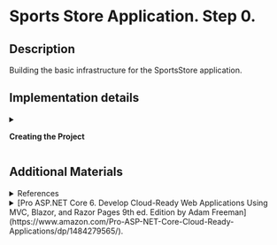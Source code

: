#  Sports Store Application. Step 0.

## Description

Building the basic infrastructure for the SportsStore application.

## Implementation details

<details><summary>

 **Creating the Project**

</summary>    

- Fork this repository.

- Clone the remote repository from GitLab to your local drive and go to the cloned repository.

```
$ git clone https://gitlab.com/UserName/sports-store-application.git

$ cd sports-store-application

```
- Switch to the `sports-store-application-0` branch.

```
$ git checkout sports-store-application-0

```

- Create a new solution `SportsStore` in the directory of the cloned repository.

```
$ dotnet new sln --name SportsStore

```
- Create `SportsStore` `ASP.NET Core Empty Application` in the directory of the cloned repository.

```
$ dotnet new web --no-https --name SportsStore

```
- Add the `SportsStore` project to the `SportsStore` solution.

```
$ dotnet sln add SportsStore/SportsStore.csproj

```
- Add `StyleCop.Analyzers` package to the `SportsStore/SportsStore.csproj`.

```
$ dotnet add package StyleCop.Analyzers

```
- Change the project file `SportsStore/SportsStore.csproj` by adding settings `code-analysis.ruleset` for `StyleCop` to it.

```
. . .
  <PropertyGroup>
    <TargetFramework>net6.0</TargetFramework>
    <Nullable>enable</Nullable>
    <ImplicitUsings>enable</ImplicitUsings>	
    <CodeAnalysisRuleSet>..\code-analysis.ruleset</CodeAnalysisRuleSet>
  </PropertyGroup>>
. . .
```
- Enable the built-in .NET 6 code analyzer settings and add additional settings like this:

```
<Project Sdk="Microsoft.NET.Sdk.Web">
    <PropertyGroup>
        <TargetFramework>net6.0</TargetFramework>
        <ImplicitUsings>enable</ImplicitUsings>
        <Nullable>enable</Nullable>
        <EnableNETAnalyzers>true</EnableNETAnalyzers>
        <AnalysisMode>AllEnabledByDefault</AnalysisMode>
        <CodeAnalysisTreatWarningsAsErrors>false</CodeAnalysisTreatWarningsAsErrors>
        <CodeAnalysisRuleSet>..\code-analysis.ruleset</CodeAnalysisRuleSet>
        <GenerateDocumentationFile>false</GenerateDocumentationFile>
        <NoWarn>SA1600,CS1591,SA1200,SA1633,SA1000</NoWarn>
        <CodeAnalysisTreatWarningsAsErrors>false</CodeAnalysisTreatWarningsAsErrors>
    </PropertyGroup>>

. . .
</Project>
```
- Continue your work in Visual Studio or ather IDE.

- If you are using Visual Studio, click the `Open a project or solution` button on the splash screen or select `File` > `Open` > `Project/Solution`. Select the `SportsStore.sln` file in the `SportsStore` folder and click the Open button to open the project.

- To configure the HTTP port that ASP.NET Core will use to listen for HTTP requests, make the changes shown to the `launchSettings.json` file in the `SportsStore/Properties` folder as shown below:

```
{
  "iisSettings": {
    "windowsAuthentication": false,
    "anonymousAuthentication": true,
    "iisExpress": {
      "applicationUrl": "http://localhost:5000",
      "sslPort": 0
    }
  },
  "profiles": {
    "SportsStore": {
      "commandName": "Project",
      "dotnetRunMessages": true,
      "launchBrowser": true,
      "applicationUrl": "http://localhost:5000",
      "environmentVariables": {
        "ASPNETCORE_ENVIRONMENT": "Development"
      }
    },
    "IIS Express": {
      "commandName": "IISExpress",
      "launchBrowser": true,
      "environmentVariables": {
        "ASPNETCORE_ENVIRONMENT": "Development"
      }
    }
  }
}
```
- Create folders that will contain the application’s components. Right-click the `SportsStore` item in the Visual Studio Solution Explorer and select `Add` > `New` > `Folder` to create the set of folders described in this table:

| Folder Name | Description |
| ------ | ------ |
| `Models` | This folder will contain the data model and the classes that provide access to the data in the application’s database |
| `Controllers` | This folder will contain the controller classes that handle HTTP requests. |
| `Views` | This folder will contain all the Razor files, grouped into separate subfolders. |
| `Views/Home` | This folder will contain Razor files that are specific to the Home controller. |
| `Views/Shared` | This folder will contain Razor files that are common to all controllers.|

- To prepare application services and the request pipeline, change the `Program.cs` file as shown below: 

```
  var builder = WebApplication.CreateBuilder(args);
  
➥builder.Services.AddControllersWithViews();
  
  var app = builder.Build();
  
➥app.UseStaticFiles();
  
➥app.MapDefaultControllerRoute();
  
  app.Run();

```
- Add the `_Layout.cshtml` Razor Layout View file to the `Views/Shared` folder. You can use the layout generated by default or this markup:
```
<!DOCTYPE html> 
<html> 
<head> 
    <meta name="viewport" content="width=device-width" /> 
    <title>SportsStore</title> 
</head> 
<body> 
    <div> 
        @RenderBody() 
    </div> 
</body> 
</html>
``` 
- To configure the Razor View Engine, add the `_ViewImports.cshtml` Razor View file in the `SportsStore/Views` folder with following content:
```
@addTagHelper *, Microsoft.AspNetCore.Mvc.TagHelpers
```
- Add a `_ViewStart.cshtml` Razor View Start file to the `SportsStore/Views` folder with the content shown below.
```
@{
    Layout = "_Layout";
} 
```
- If it was not generated by a template, add the `HomeController` class in the `HomeController.cs` file to the `SportsStore/Controllers` folder.
```
using Microsoft.AspNetCore.Mvc;

namespace SportsStore.Controllers
{
  ➥public class HomeController : Controller
    {
      public IActionResult Index() => View();
    }
}

```
- Add the `Index.cshtml` Razor View file to the `SportsStore/Views/Home` folder if it does not exist.

```
<h4>Welcome to Sports Store!</h4>

```
- Build project, run application and request http://localhost:5000.

```
$ dotnet build
$ dotnet run
```
![](Images/0.1.png)

- Add and view changes and than commit.

```
$ git status
$ git add .
$ git diff --staged
$ git commit -m "Add initial version of SportsStore App."

```
- Push the local branch to the remote branch.

```
$ git push --set-upstream origin sports-store-application-0

```
- Switch to the `main` branch and do a fast-forward merge according to changes from the `sports-store-application-0` branch.

```
$ git checkout main

$ git merge sports-store-application-0 --ff
```
- Push the changes from the local `main` branch to the remote branch.

```
$ git push
```
- Go to the `Sports Store Application. Step 1.` (branch `sports-store-application-1`).

</details>

## Additional Materials

<details><summary>References
</summary> 

1. [Minimal APIs overview](https://docs.microsoft.com/en-us/aspnet/core/fundamentals/minimal-apis?view=aspnetcore-6.0)
1. [Get started with ASP.NET Core MVC](https://docs.microsoft.com/en-us/aspnet/core/tutorials/first-mvc-app/start-mvc?view=aspnetcore-6.0&tabs=visual-studio)
1. [Controllers](https://jakeydocs.readthedocs.io/en/latest/mvc/controllers/index.html)
1. [Views](https://jakeydocs.readthedocs.io/en/latest/mvc/views/index.html)

</details>

</details>

<details><summary>[Pro ASP.NET Core 6. Develop Cloud-Ready Web Applications Using MVC, Blazor, and Razor Pages 9th ed. Edition by Adam Freeman](https://www.amazon.com/Pro-ASP-NET-Core-Cloud-Ready-Applications/dp/1484279565/). 
</summary> 

1. Part Ⅰ. Chapeter 7. SportsStore: A Real Application.
1. Part Ⅱ. Chapeter 12. Creating the Example Project.
1. Part Ⅲ. Chapeter 18. Understanding the ASP.NET Core Platform.

</details>
